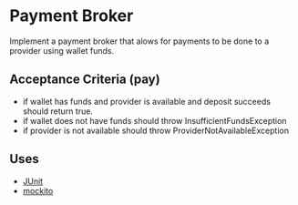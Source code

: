 # Payment Broker

Implement a payment broker that alows for payments to be done to a provider using wallet funds.


## Acceptance Criteria (pay)

* if wallet has funds and provider is available and deposit succeeds should return true.
* if wallet does not have funds should throw InsufficientFundsException
* if provider is not available should throw ProviderNotAvailableException


## Uses

* [JUnit](https://junit.org/junit4/)
* [mockito](http://site.mockito.org/)